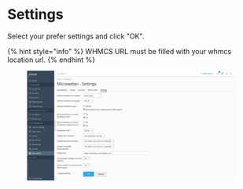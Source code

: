 # Settings

Select your prefer settings and click "OK".

{% hint style="info" %}
WHMCS URL must be filled with your whmcs location url.
{% endhint %}

<figure><img src="../../../.gitbook/assets/settings-plesk.png" alt=""><figcaption></figcaption></figure>
